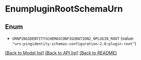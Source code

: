 # EnumpluginRootSchemaUrn

## Enum


* `URNPINGIDENTITYSCHEMASCONFIGURATION2_0PLUGIN_ROOT` (value: `"urn:pingidentity:schemas:configuration:2.0:plugin-root"`)


[[Back to Model list]](../README.md#documentation-for-models) [[Back to API list]](../README.md#documentation-for-api-endpoints) [[Back to README]](../README.md)


